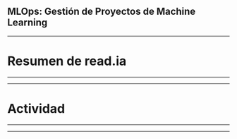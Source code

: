 ## MLOps: Gestión de Proyectos de Machine Learning

---

# Resumen de read.ia

---

 

---

# Actividad  

---

 

---